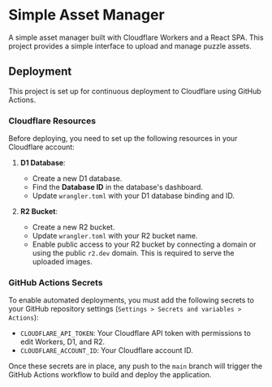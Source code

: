 # Simple Asset Manager

A simple asset manager built with Cloudflare Workers and a React SPA. This project provides a simple interface to upload and manage puzzle assets.

## Deployment

This project is set up for continuous deployment to Cloudflare using GitHub Actions.

### Cloudflare Resources

Before deploying, you need to set up the following resources in your Cloudflare account:

1.  **D1 Database**:
    *   Create a new D1 database.
    *   Find the **Database ID** in the database's dashboard.
    *   Update `wrangler.toml` with your D1 database binding and ID.

2.  **R2 Bucket**:
    *   Create a new R2 bucket.
    *   Update `wrangler.toml` with your R2 bucket name.
    *   Enable public access to your R2 bucket by connecting a domain or using the public `r2.dev` domain. This is required to serve the uploaded images.

### GitHub Actions Secrets

To enable automated deployments, you must add the following secrets to your GitHub repository settings (`Settings > Secrets and variables > Actions`):

*   `CLOUDFLARE_API_TOKEN`: Your Cloudflare API token with permissions to edit Workers, D1, and R2.
*   `CLOUDFLARE_ACCOUNT_ID`: Your Cloudflare account ID.

Once these secrets are in place, any push to the `main` branch will trigger the GitHub Actions workflow to build and deploy the application.
